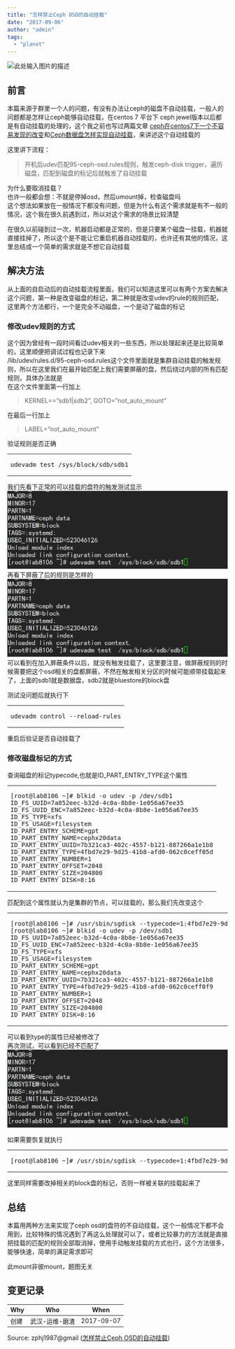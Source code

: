```yaml
---
title: "怎样禁止Ceph OSD的自动挂载"
date: "2017-09-06"
author: "admin"
tags: 
  - "planet"
---
```


  
![此处输入图片的描述](images/mount.png)  

## 前言

本篇来源于群里一个人的问题，有没有办法让ceph的磁盘不自动挂载，一般人的问题都是怎样让ceph能够自动挂载，在centos 7 平台下 ceph jewel版本以后都是有自动挂载的处理的，这个我之前也写过两篇文章 [ceph在centos7下一个不容易发现的改变](http://www.zphj1987.com/2016/03/31/ceph%E5%9C%A8centos7%E4%B8%8B%E4%B8%80%E4%B8%AA%E4%B8%8D%E5%AE%B9%E6%98%93%E5%8F%91%E7%8E%B0%E7%9A%84%E6%94%B9%E5%8F%98/)和[Ceph数据盘怎样实现自动挂载](http://www.zphj1987.com/2016/12/22/Ceph%E6%95%B0%E6%8D%AE%E7%9B%98%E6%80%8E%E6%A0%B7%E5%AE%9E%E7%8E%B0%E8%87%AA%E5%8A%A8%E6%8C%82%E8%BD%BD/)，来讲述这个自动挂载的  
  
这里讲下流程：

> 开机后udev匹配95-ceph-osd.rules规则，触发ceph-disk trigger，遍历磁盘，匹配到磁盘的标记后就触发了自动挂载

为什么要取消挂载？  
也许一般都会想：不就是停掉osd，然后umount掉，检查磁盘吗  
这个想法如果放在一般情况下都没有问题，但是为什么有这个需求就是有不一般的情况，这个我在很久前遇到过，所以对这个需求的场景比较清楚

在很久以前碰到过一次，机器启动都是正常的，但是只要某个磁盘一挂载，机器就直接挂掉了，所以这个是不能让它重启机器自动挂载的，也许还有其他的情况，这里总结成一个简单的需求就是不想它自动挂载

## 解决方法

从上面的自启动后的自动挂载流程里面，我们可以知道这里可以有两个方案去解决这个问题，第一种是改变磁盘的标记，第二种就是改变udev的rule的规则匹配，这里两个方法都行，一个是完全不动磁盘，一个是动了磁盘的标记

### 修改udev规则的方式

这个因为曾经有一段时间看过udev相关的一些东西，所以处理起来还是比较简单的，这里顺便把调试过程也记录下来  
/lib/udev/rules.d/95-ceph-osd.rules这个文件里面就是集群自动挂载的触发规则，所以在这里我们在最开始匹配上我们需要屏蔽的盘，然后绕过内部的所有匹配规则，具体办法就是  
在这个文件里面第一行加上

> KERNEL==”sdb1|sdb2”, GOTO=”not\_auto\_mount”

在最后一行加上

> LABEL=”not\_auto\_mount”

验证规则是否正确  

<table><tbody><tr><td class="code"><pre><span class="line">udevadm <span class="built_in">test</span> /sys/block/sdb/sdb1</span><br></pre></td></tr></tbody></table>

我们先看下正常的可以挂载的盘符的触发测试显示  
![image.png-17.2kB](images/image.png)  
再看下屏蔽了后的规则是怎样的  
![image.png-16kB](images/image.png)  
可以看到在加入屏蔽条件以后，就没有触发挂载了，这里要注意，做屏蔽规则的时候需要把这个osd相关的盘都屏蔽，不然在触发相关分区的时候可能顺带挂载起来了，上面的sdb1就是数据盘，sdb2就是bluestore的block盘

测试没问题后就执行下  

<table><tbody><tr><td class="code"><pre><span class="line">udevadm control --reload-rules</span><br></pre></td></tr></tbody></table>

重启后验证是否自动挂载了

### 修改磁盘标记的方式

查询磁盘的标记typecode,也就是ID\_PART\_ENTRY\_TYPE这个属性  

<table><tbody><tr><td class="code"><pre><span class="line">[root@lab8106 ~]<span class="comment"># blkid -o udev -p /dev/sdb1</span></span><br><span class="line">ID_FS_UUID=<span class="number">7</span>a852eec-b32d-<span class="number">4</span>c0a-<span class="number">8</span>b8e-<span class="number">1</span>e056a67ee35</span><br><span class="line">ID_FS_UUID_ENC=<span class="number">7</span>a852eec-b32d-<span class="number">4</span>c0a-<span class="number">8</span>b8e-<span class="number">1</span>e056a67ee35</span><br><span class="line">ID_FS_TYPE=xfs</span><br><span class="line">ID_FS_USAGE=filesystem</span><br><span class="line">ID_PART_ENTRY_SCHEME=gpt</span><br><span class="line">ID_PART_ENTRY_NAME=cephx20data</span><br><span class="line">ID_PART_ENTRY_UUID=<span class="number">7</span>b321ca3-<span class="number">402</span>c-<span class="number">4557</span>-b121-<span class="number">887266</span>a1e1b8</span><br><span class="line">ID_PART_ENTRY_TYPE=<span class="number">4</span>fbd7e29-<span class="number">9</span>d25-<span class="number">41</span>b8-afd0-<span class="number">062</span>c0ceff05d</span><br><span class="line">ID_PART_ENTRY_NUMBER=<span class="number">1</span></span><br><span class="line">ID_PART_ENTRY_OFFSET=<span class="number">2048</span></span><br><span class="line">ID_PART_ENTRY_SIZE=<span class="number">204800</span></span><br><span class="line">ID_PART_ENTRY_DISK=<span class="number">8</span>:<span class="number">16</span></span><br></pre></td></tr></tbody></table>

匹配到这个属性就认为是集群的节点，可以挂载的，那么我们先改变这个  

<table><tbody><tr><td class="code"><pre><span class="line">[root@lab8106 ~]<span class="comment"># /usr/sbin/sgdisk --typecode=1:4fbd7e29-9d25-41b8-afd0-062c0ceff0f9 -- /dev/sdb</span></span><br><span class="line">[root@lab8106 ~]<span class="comment"># blkid -o udev -p /dev/sdb1</span></span><br><span class="line">ID_FS_UUID=<span class="number">7</span>a852eec-b32d-<span class="number">4</span>c0a-<span class="number">8</span>b8e-<span class="number">1</span>e056a67ee35</span><br><span class="line">ID_FS_UUID_ENC=<span class="number">7</span>a852eec-b32d-<span class="number">4</span>c0a-<span class="number">8</span>b8e-<span class="number">1</span>e056a67ee35</span><br><span class="line">ID_FS_TYPE=xfs</span><br><span class="line">ID_FS_USAGE=filesystem</span><br><span class="line">ID_PART_ENTRY_SCHEME=gpt</span><br><span class="line">ID_PART_ENTRY_NAME=cephx20data</span><br><span class="line">ID_PART_ENTRY_UUID=<span class="number">7</span>b321ca3-<span class="number">402</span>c-<span class="number">4557</span>-b121-<span class="number">887266</span>a1e1b8</span><br><span class="line">ID_PART_ENTRY_TYPE=<span class="number">4</span>fbd7e29-<span class="number">9</span>d25-<span class="number">41</span>b8-afd0-<span class="number">062</span>c0ceff0f9</span><br><span class="line">ID_PART_ENTRY_NUMBER=<span class="number">1</span></span><br><span class="line">ID_PART_ENTRY_OFFSET=<span class="number">2048</span></span><br><span class="line">ID_PART_ENTRY_SIZE=<span class="number">204800</span></span><br><span class="line">ID_PART_ENTRY_DISK=<span class="number">8</span>:<span class="number">16</span></span><br></pre></td></tr></tbody></table>

可以看到type的属性已经被修改了  
再次测试，可以看到已经不匹配了  
![image.png-14.1kB](images/image.png)

如果需要恢复就执行  

<table><tbody><tr><td class="code"><pre><span class="line">[root@lab8106 ~]<span class="comment"># /usr/sbin/sgdisk --typecode=1:4fbd7e29-9d25-41b8-afd0-062c0ceff05d -- /dev/sdb</span></span><br></pre></td></tr></tbody></table>

这里同样需要改掉相关的block盘的标记，否则一样被关联的挂载起来了

## 总结

本篇用两种方法来实现了ceph osd的盘符的不自动挂载，这个一般情况下都不会用到，比较特殊的情况遇到了再这么处理就可以了，或者比较暴力的方法就是直接把挂载的匹配的规则全部取消掉，使用手动触发挂载的方式也行，这个方法很多，能够快速，简单的满足需求即可

此mount非彼mount，题图无关

## 变更记录

| Why | Who | When |
| --- | --- | --- |
| 创建 | 武汉-运维-磨渣 | 2017-09-07 |

Source: zphj1987@gmail ([怎样禁止Ceph OSD的自动挂载](http://www.zphj1987.com/2017/09/07/how-to-disable-Ceph-OSD-automount/))
